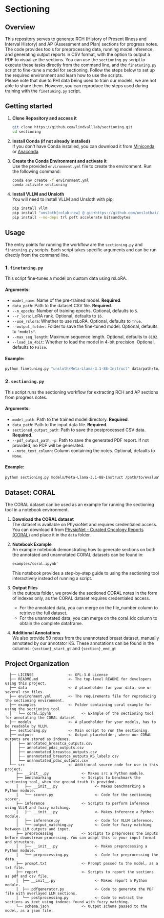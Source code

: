 # Sectioning

## Overview
This repository serves to generate RCH (History of Present Illness and Interval History) and AP (Assessment and Plan) sections for progress notes. The code provides tools for preprocessing data, running model inference, and generating output reports in CSV format, with the option to output a PDF to visualize the sections. You can use the `sectioning.py` script to execute these tasks directly from the command line, and the `finetuning.py` script to fine-tune a model for sectioning. Follow the steps below to set up the required environment and learn how to use the scripts.  
Please note that due to PHI data being used to train our models, we are not able to share them. However, you can reproduce the steps used during training with the `finetuning.py` script.

## Getting started

1. **Clone Repository and access it**
   ```bash
   git clone https://github.com/lindvalllab/sectioning.git
   cd sectioning

2. **Install Conda (if not already installed)**  
   If you don't have Conda installed, you can download it from [Miniconda](https://docs.conda.io/en/latest/miniconda.html) or [Anaconda](https://www.anaconda.com/).

3. **Create the Conda Environment and activate it**  
   Use the provided `environment.yml` file to create the environment. Run the following command:
   ```bash
   conda env create -f environment.yml
   conda activate sectioning

4. **Install VLLM and Unsloth**  
   You will need to install VLLM and Unsloth with pip:
   ```bash
   pip install vllm
   pip install "unsloth[colab-new] @ git+https://github.com/unslothai/unsloth.git"
   pip install --no-deps trl peft accelerate bitsandbytes

## Usage

The entry points for running the workflow are the `sectioning.py` and `finetuning.py` scripts. Each script takes specific arguments and can be run directly from the command line.

### 1. `finetuning.py`

This script fine-tunes a model on custom data using rsLoRA.

#### Arguments:
* `model_name`: Name of the pre-trained model. **Required**.
* `data_path`: Path to the dataset CSV file. **Required**.
* `--n_epochs`: Number of training epochs. Optional, defaults to `5`.
* `--r_lora`: LoRA rank. Optional, defaults to `16`.
* `--use_rslora`: Whether to use rsLoRA. Optional, defaults to `True`.
* `--output_folder`: Folder to save the fine-tuned model. Optional, defaults to `"models"`.
* `--max_seq_length`: Maximum sequence length. Optional, defaults to `8192`.
* `--load_in_4bit`: Whether to load the model in 4-bit precision. Optional, defaults to `False`.

#### Example:
```bash
python finetuning.py "unsloth/Meta-Llama-3.1-8B-Instruct" data/path/to/finetuning/dataset.csv --n_epochs 5 --r_lora 16
```

### 2. `sectioning.py`

This script runs the sectioning workflow for extracting RCH and AP sections from progress notes.

#### Arguments:
* `model_path`: Path to the trained model directory. **Required**.
* `data_path`: Path to the input data file. **Required**.
* `sectioned_output_path`: Path to save the postprocessed CSV data. **Required**.
* `--pdf_output_path`, `-p`: Path to save the generated PDF report. If not provided, no PDF will be generated.
* `--note_text_column`: Column containing the notes. Optional, defaults to `None`.

#### Example:
```bash
python sectioning.py models/Meta-Llama-3.1-8B-Instruct /path/to/evaluation/dataset.csv /path/to/output.csv --pdf_output_path /path/to/report.pdf
```

## Dataset: CORAL

The CORAL dataset can be used as an example for running the sectioning tool in a notebook environment.

1. **Download the CORAL dataset**  
   The dataset is available on PhysioNet and requires credentialed access. You can download it from [PhysioNet - Curated Oncology Reports (CORAL)](https://physionet.org/content/curated-oncology-reports/1.0/) and place it in the `data` folder.

2. **Notebook Example**  
   An example notebook demonstrating how to generate sections on both the annotated and unannotated CORAL datasets can be found in:
   ```bash
   examples/coral.ipynb'
   ```
   This notebook provides a step-by-step guide to using the sectioning tool interactively instead of running a script.

3.	**Output Files**  
   In the outputs folder, we provide the sectioned CORAL notes in the form of indexes only, as the CORAL dataset requires credentialed access.
    * For the annotated data, you can merge on the file_number column to retrieve the full dataset.
    * For the unannotated data, you can merge on the coral_idx column to obtain the complete dataframe.

4.	**Additional Annotations**  
   We also provide 50 notes from the unannotated breast dataset, manually annotated by our annotator KS. These annotations can be found in the columns: ```{section}_start_gt``` and ```{section}_end_gt```

## Project Organization

      ├── LICENSE                <- GPL-3.0 License
      ├── README.md              <- The top-level README for developers using this project.
      ├── data                   <- A placeholder for your data, one or several csv files.
      ├── environment.yml        <- The requirements file for reproducing the sectioning environment.
      ├── examples               <- Folder containing coral example for using the sectioning tool
      │   └── coral.ipynb              <- Example of the sectioning tool for annotating the CORAL dataset
      ├── models                 <- A placeholder for your models, has to be readable by VLLM.
      ├── sectioning.py          <- Main script to run the sectioning.
      ├── outputs                <- Output placeholder, where our CORAL outputs are stored as indexes.
      │   ├── annotated_breastca_outputs.csv
      │   ├── annotated_pdac_outputs.csv
      │   ├── unannotated_breastca_outputs.csv
      │   ├── unannotated_breastca_outputs_KS_labels.csv
      │   └── unannotated_pdac_outputs.csv
      └── src                    <- Additional source code for use in this project.
         ├── __init__.py               <- Makes src a Python module.
         ├── benchmarking              <- Scripts to benchmark the sectioning tool, when the ground truth is provided.
         │   ├── __init__.py                 <- Makes benchmarking a Python module.
         │   └── scorer.py                   <- Code for the sectioning scorer.
         ├── inference                 <- Scripts to perform inference using VLLM and fuzzy matching.
         │   ├── __init__.py                 <- Makes inference a Python module.
         │   ├── inference.py                <- Code for VLLM inference.
         │   └── output_matching.py          <- Code for fuzzy matching between LLM outputs and input.
         ├── preprocessing             <- Scripts to preprocess the inputs before downstream processing. You can adapt this to your input format and structure.
         │   ├── __init__.py                 <- Makes preprocessing a Python module.
         │   └── preprocessing.py            <- Code for preprocessing the data.
         ├── prompt.txt                <- Prompt passed to the model, as a txt file.
         ├── report                    <- Scripts to report the sections as pdf and csv file.
         │  ├── __init__.py                  <- Makes report a Python module.
         │  ├── pdfgenerator.py              <- Code to generate the PDF file with overlayed LLM sections.
         │  └── postprocessing.py            <- Code to extract the sections as text using indexes found with fuzzy matching.
         └── schema.json               <- Output schema passed to the model, as a json file.
